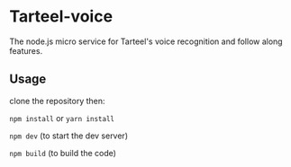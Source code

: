 # Tarteel-voice


The node.js micro service for Tarteel's voice recognition and follow along features.


## Usage

clone the repository then:

`npm install` or `yarn install`

`npm dev` (to start the dev server)

`npm build` (to build the code)





